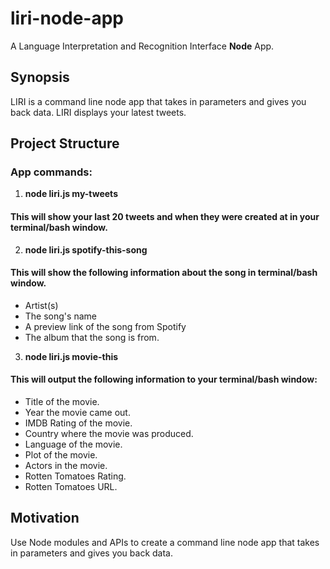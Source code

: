 # liri-node-app
A Language Interpretation and Recognition Interface **Node** App. 

## Synopsis

LIRI is a command line node app that takes in parameters and gives you back data. 
LIRI displays your latest tweets.

## Project Structure

### App commands:

1. **node liri.js my-tweets**
#### This will show your last 20 tweets and when they were created at in your terminal/bash window.

2. **node liri.js spotify-this-song**
#### This will show the following information about the song in terminal/bash window.

  * Artist(s) 
  * The song's name
  * A preview link of the song from Spotify
  * The album that the song is from.
  
3. **node liri.js movie-this**
#### This will output the following information to your terminal/bash window:
  * Title of the movie.
  * Year the movie came out.
  * IMDB Rating of the movie.
  * Country where the movie was produced.
  * Language of the movie.
  * Plot of the movie.
  * Actors in the movie.
  * Rotten Tomatoes Rating.
  * Rotten Tomatoes URL.

## Motivation

Use Node modules and APIs to create a command line node app that takes in parameters and gives you back data.




